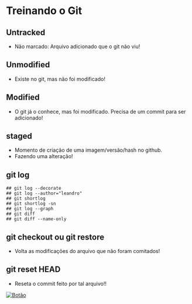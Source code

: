 # Treinando o Git

## Untracked
- Não marcado: Arquivo adicionado que o git não viu!

## Unmodified
- Existe no git, mas não foi modificado!

## Modified
- O git já o conhece, mas foi modificado. Precisa de um commit para ser adicionado!

## staged
- Momento de criação de uma imagem/versão/hash no github.
- Fazendo uma alteração!

## git log
	## git log --decorate
	## git log --author="leandro"
	## git shortlog
	## git shortlog -sn
	## git log --graph
	## git diff
	## git diff --name-only

## git checkout <arquivo> ou git restore <arquivo>
- Volta as modificações do arquivo que não foram comitados!

## git reset HEAD <arquivo> 
- Reseta o commit feito por tal arquivo!!

[![Botão](https://leandrocesar.com)](https://leandrocesar.com)
